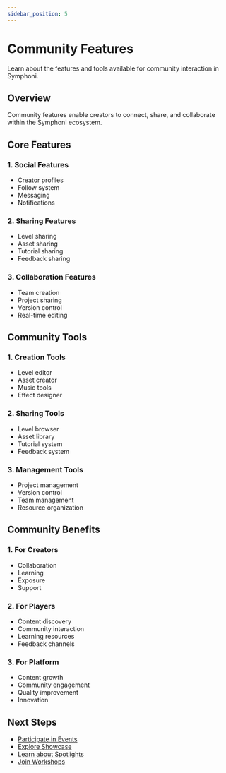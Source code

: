 ```yaml
---
sidebar_position: 5
---
```


# Community Features

Learn about the features and tools available for community interaction in Symphoni.

## Overview

Community features enable creators to connect, share, and collaborate within the Symphoni ecosystem.

## Core Features

### 1. Social Features
- Creator profiles
- Follow system
- Messaging
- Notifications

### 2. Sharing Features
- Level sharing
- Asset sharing
- Tutorial sharing
- Feedback sharing

### 3. Collaboration Features
- Team creation
- Project sharing
- Version control
- Real-time editing

## Community Tools

### 1. Creation Tools
- Level editor
- Asset creator
- Music tools
- Effect designer

### 2. Sharing Tools
- Level browser
- Asset library
- Tutorial system
- Feedback system

### 3. Management Tools
- Project management
- Version control
- Team management
- Resource organization

## Community Benefits

### 1. For Creators
- Collaboration
- Learning
- Exposure
- Support

### 2. For Players
- Content discovery
- Community interaction
- Learning resources
- Feedback channels

### 3. For Platform
- Content growth
- Community engagement
- Quality improvement
- Innovation

## Next Steps

- [Participate in Events](/docs/community/events)
- [Explore Showcase](/docs/community/showcase)
- [Learn about Spotlights](/docs/community/spotlights)
- [Join Workshops](/docs/community/workshops) 